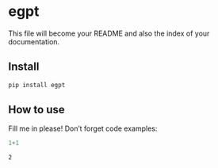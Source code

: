 # egpt


<!-- WARNING: THIS FILE WAS AUTOGENERATED! DO NOT EDIT! -->

This file will become your README and also the index of your
documentation.

## Install

``` sh
pip install egpt
```

## How to use

Fill me in please! Don’t forget code examples:

``` python
1+1
```

    2
